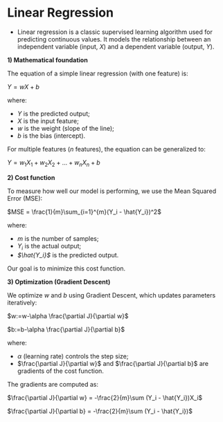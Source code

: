# **Linear Regression**

* Linear regression is a classic supervised learning algorithm used for predicting continuous values. It models the relationship between an independent variable (input, *X*) and a dependent variable (output, *Y*).

**1) Mathematical foundation**

The equation of a simple linear regression (with one feature) is:

$Y = wX + b$

where:

- *Y* is the predicted output;
- *X* is the input feature;
- *w* is the weight (slope of the line);
- *b* is the bias (intercept).

For multiple features (*n* features), the equation can be generalized to:

$Y = w_1X_1 + w_2X_2 + ... + w_nX_n + b$

**2) Cost function**

To measure how well our model is performing, we use the Mean Squared Error (MSE):

$MSE = \frac{1}{m}\sum_{i=1}^{m}(Y_i - \hat{Y_i})^2$

where:

- *m* is the number of samples;
- *$Y_i$* is the actual output;
- *$\hat{Y_i}$* is the predicted output.

Our goal is to minimize this cost function.

**3) Optimization (Gradient Descent)**

We optimize *w* and *b* using Gradient Descent, which updates parameters iteratively:

$w:=w-\alpha \frac{\partial J}{\partial w}$

$b:=b-\alpha \frac{\partial J}{\partial b}$

where:

- $\alpha$ (learning rate) controls the step size;
- $\frac{\partial J}{\partial w}$ and $\frac{\partial J}{\partial b}$ are gradients of the cost function.

The gradients are computed as:

$\frac{\partial J}{\partial w} = -\frac{2}{m}\sum (Y_i - \hat{Y_i})X_i$

$\frac{\partial J}{\partial b} = -\frac{2}{m}\sum (Y_i - \hat{Y_i})$
